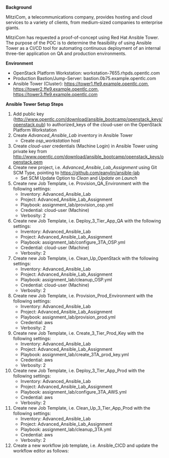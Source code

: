 **Background**

MitziCom, a telecommunications company, provides hosting and cloud services to a variety of clients, from medium-sized companies to enterprise giants.

MitziCom has requested a proof-of-concept using Red Hat Ansible Tower. The purpose of the POC is to determine the feasibility of using Ansible Tower as a CI/CD tool for automating continuous deployment of an internal three-tier application on QA and production environments.

**Environment**

- OpenStack Platform Workstation: workstation-7655.rhpds.opentlc.com
- Production Bastion/Jump-Server: bastion.0b75.example.opentlc.com
- Ansible Tower (Cluster): https://tower1.ffe9.example.opentlc.com, https://tower2.ffe9.example.opentlc.com, https://tower3.ffe9.example.opentlc.com

**Ansible Tower Setup Steps**
1. Add public key (http://www.opentlc.com/download/ansible_bootcamp/openstack_keys/openstack.pub) to authorized_keys of the cloud-user on the OpenStack Platform Workstation
2. Create *Advanced_Ansible_Lab* inventory in Ansible Tower
    - Create *osp_workstation* host
3. Create *cloud-user* credentials (Machine Login) in Ansible Tower using private key from http://www.opentlc.com/download/ansible_bootcamp/openstack_keys/openstack.pem 
4. Create new project, i.e. *Advanced_Ansible_Lab_Assignment* using Git SCM Type, pointing to https://github.com/eanylin/ansible-lab
    - Set SCM Update Option to *Clean* and *Update on Launch*
5. Create new Job Template, i.e. Provision_QA_Environment with the following settings:
    - Inventory: Advanced_Ansible_Lab
    - Project: Advanced_Ansible_Lab_Assignment
    - Playbook: assignment_lab/provision_osp.yml
    - Credential: cloud-user (Machine)
    - Verbosity: 2
6. Create new Job Template, i.e. Deploy_3_Tier_App_QA with the following settings:
    - Inventory: Advanced_Ansible_Lab
    - Project: Advanced_Ansible_Lab_Assignment
    - Playbook: assignment_lab/configure_3TA_OSP.yml
    - Credential: cloud-user (Machine)
    - Verbosity: 2
7. Create new Job Template, i.e. Clean_Up_OpenStack with the following settings:
    - Inventory: Advanced_Ansible_Lab
    - Project: Advanced_Ansible_Lab_Assignment
    - Playbook: assignment_lab/cleanup_OSP.yml
    - Credential: cloud-user (Machine)
    - Verbosity: 2
8. Create new Job Template, i.e. Provision_Prod_Environment with the following settings:
    - Inventory: Advanced_Ansible_Lab
    - Project: Advanced_Ansible_Lab_Assignment
    - Playbook: assignment_lab/provision_prod.yml
    - Credential: aws 
    - Verbosity: 2
9. Create new Job Template, i.e. Create_3_Tier_Prod_Key with the following settings:
    - Inventory: Advanced_Ansible_Lab
    - Project: Advanced_Ansible_Lab_Assignment
    - Playbook: assignment_lab/create_3TA_prod_key.yml
    - Credential: aws
    - Verbosity: 2
10. Create new Job Template, i.e. Deploy_3_Tier_App_Prod with the following settings:
    - Inventory: Advanced_Ansible_Lab
    - Project: Advanced_Ansible_Lab_Assignment
    - Playbook: assignment_lab/configure_3TA_AWS.yml
    - Credential: aws 
    - Verbosity: 2
11. Create new Job Template, i.e. Clean_Up_3_Tier_App_Prod with the following settings:
    - Inventory: Advanced_Ansible_Lab
    - Project: Advanced_Ansible_Lab_Assignment
    - Playbook: assignment_lab/cleanup_3TA.yml
    - Credential: aws 
    - Verbosity: 2
12. Create a new workflow job template, i.e. Ansible_CICD and update the workflow editor as follows:
